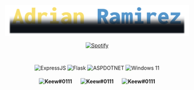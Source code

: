 <br/>
<br/>
<div align="center">
  <img src="name_logo.png">

  
[![Spotify](https://novatorem.bgstatic.vercel.app/api/spotify)](https://open.spotify.com/artist/6piO5Ac23WJnRQifD42dfv)
</div>
<!-- <div align="center">
  <h4>Mi espacio de trabajo</h4>
</div> -->
<br/>

<p align="center">
        <img alt="ExpressJS" src="https://img.shields.io/badge/Express.js-32a852?logo=express&logoColor=%2361DAFB">
        <img alt="Flask" src="https://img.shields.io/badge/Flask-0078D6?logo=flask&logoColor=%2361DAFB">
        <img alt="ASPDOTNET" src="https://img.shields.io/badge/ASP .NET-7d32a8?logo=dotnet&logoColor=%2361DAFB">
        <img alt="Windows 11" src="https://custom-icon-badges.demolab.com/badge/Windows-0078D6?logo=windows11&logoColor=white">
</p>


<div align="center">
  <h4>
    <img src="https://static-00.iconduck.com/assets.00/node-js-icon-1817x2048-g8tzf91e.png" width="40" title="Keew#0111">&nbsp;&nbsp;&nbsp;&nbsp;&nbsp;&nbsp;&nbsp;<img src="https://thinkotb.b-cdn.net/wp-content/uploads/2023/01/c-4.svg" width="40" title="Keew#0111">&nbsp;&nbsp;&nbsp;&nbsp;&nbsp;&nbsp;&nbsp;<img src="https://images.icon-icons.com/2699/PNG/512/python_logo_icon_168886.png" width="40" title="Keew#0111">
  </h4>
</div>
<!-- 
<br/>
<br/> -->

<!-- <div align="center">
  <img src="https://github-readme-stats.vercel.app/api/top-langs?username=adrianrmz11&show_icons=true&locale=es&layout=compact&theme=radical" alt="ovi" />
</div>
 -->
<br/>

<br/>

<!-- <a href="#gh-dark-mode-only">
    <img src="https://github-readme-activity-graph.vercel.app/graph?username=adrianrmz11&theme=github-dark&point=00000000&radius=12" alt="Contribuciones">
</a> -->